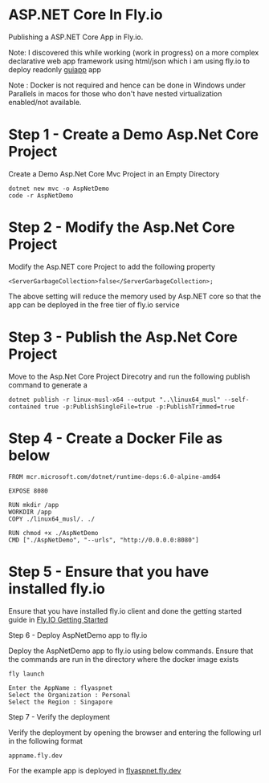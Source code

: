 # ASP.NET Core In Fly.io

Publishing a ASP.NET Core App in Fly.io.

Note: I discovered this while working (work in progress) on a more complex declarative web app framework using html/json which i am using fly.io to deploy readonly <a href="https://guiapp.fly.dev">guiapp<a> app 

Note : Docker is not required and hence can be done in Windows under Parallels in macos for those who don't have nested virtualization enabled/not available.

# Step 1 - Create a Demo Asp.Net Core Project

Create a Demo Asp.Net Core Mvc Project in an Empty Directory

    dotnet new mvc -o AspNetDemo
    code -r AspNetDemo

# Step 2 - Modify the Asp.Net Core Project

Modify the Asp.NET core Project to add the following property

    <ServerGarbageCollection>false</ServerGarbageCollection>;

The above setting will reduce the memory used by Asp.NET core so that the app can be deployed in the free tier of fly.io service

# Step 3 - Publish the Asp.Net Core Project

Move to the Asp.Net Core Project Direcotry and run the following publish command to generate a 

    dotnet publish -r linux-musl-x64 --output "..\linux64_musl" --self-contained true -p:PublishSingleFile=true -p:PublishTrimmed=true

# Step 4 - Create a Docker File as below

    FROM mcr.microsoft.com/dotnet/runtime-deps:6.0-alpine-amd64

    EXPOSE 8080

    RUN mkdir /app
    WORKDIR /app
    COPY ./linux64_musl/. ./

    RUN chmod +x ./AspNetDemo
    CMD ["./AspNetDemo", "--urls", "http://0.0.0.0:8080"]

# Step 5 - Ensure that you have installed fly.io

Ensure that you have installed fly.io client and done the getting started guide in <a href="https://fly.io/docs/hands-on/start/">Fly.IO Getting Started</a>

Step 6 - Deploy AspNetDemo app to fly.io

Deploy the AspNetDemo app to fly.io using below commands. Ensure that the commands are run in the directory where the docker image exists

    fly launch

    Enter the AppName : flyaspnet
    Select the Organization : Personal
    Select the Region : Singapore

Step 7 - Verify the deployment

Verify the deployment by opening the browser and entering the following url in the following format

    appname.fly.dev

For the example app is deployed in <a href="https://flyaspnet.fly.dev">flyaspnet.fly.dev</a>


